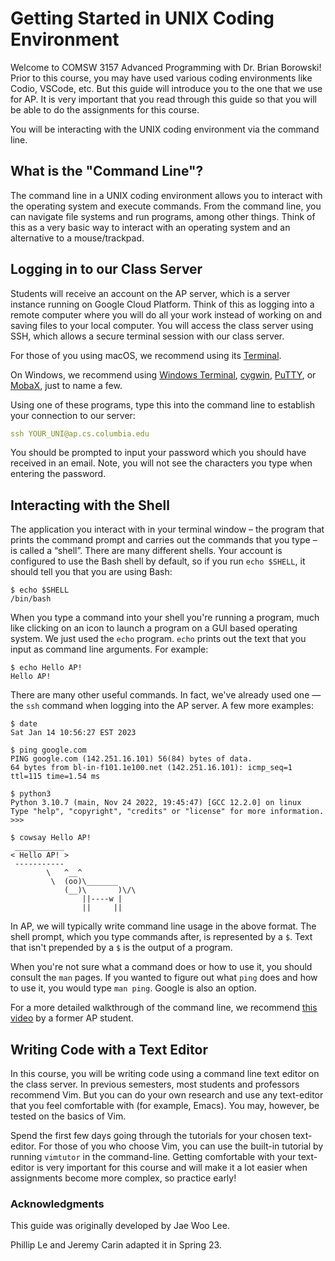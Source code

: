 # Getting Started in UNIX Coding Environment

Welcome to COMSW 3157 Advanced Programming with Dr. Brian Borowski! Prior to this course, you may have used various coding environments like Codio, VSCode, etc. But this guide will introduce you to the one that we use for AP. It is very important that you read through this guide so that you will be able to do the assignments for this course. 

You will be interacting with the UNIX coding environment via the command line. 

## What is the "Command Line"?
The command line in a UNIX coding environment allows you to interact with the operating system and execute commands. From the command line, you can navigate file systems and run programs, among other things. Think of this as a very basic way to interact with an operating system and an alternative to a mouse/trackpad. 

## Logging in to our Class Server 
Students will receive an account on the AP server, which is a server instance running on Google Cloud Platform. Think of this as logging into a remote computer where you will do all your work instead of working on and saving files to your local computer. You will access the class server using SSH, which allows a secure terminal session with our class server.

For those of you using macOS, we recommend using its [Terminal](https://support.apple.com/guide/terminal/welcome/mac).

On Windows, we recommend using [Windows Terminal](https://learn.microsoft.com/en-us/windows/terminal/), [cygwin](https://www.cygwin.com/), [PuTTY](https://www.putty.org/), or [MobaX](https://mobaxterm.mobatek.net/), just to name a few.

Using one of these programs, type this into the command line to establish your connection to our server: 

```yaml
ssh YOUR_UNI@ap.cs.columbia.edu
```
You should be prompted to input your password which you should have received in an email. Note, you will not see the characters you type when entering the password. 

## Interacting with the Shell
The application you interact with in your terminal window – the program that prints the command prompt and carries out the commands that you type – is called a “shell”. There are many different shells. Your account is configured to use the Bash shell by default, so if you run `echo $SHELL`, it should tell you that you are using Bash:

```console
$ echo $SHELL
/bin/bash
```

When you type a command into your shell you're running a program, much like clicking on an icon to launch a program on a GUI based operating system. We just used the `echo` program. `echo` prints out the text that you input as command line arguments. For example:

```console
$ echo Hello AP!
Hello AP!
```

There are many other useful commands. In fact, we've already used one — the `ssh` command when logging into the AP server. A few more examples:

```console
$ date
Sat Jan 14 10:56:27 EST 2023

$ ping google.com
PING google.com (142.251.16.101) 56(84) bytes of data.
64 bytes from bl-in-f101.1e100.net (142.251.16.101): icmp_seq=1 ttl=115 time=1.54 ms

$ python3
Python 3.10.7 (main, Nov 24 2022, 19:45:47) [GCC 12.2.0] on linux
Type "help", "copyright", "credits" or "license" for more information.
>>> 

$ cowsay Hello AP!
 ___________
< Hello AP! >
 -----------
        \   ^__^
         \  (oo)\_______
            (__)\       )\/\
                ||----w |
                ||     ||
```

In AP, we will typically write command line usage in the above format. The shell prompt, which you type commands after, is represented by a `$`. Text that isn't prepended by a `$` is the output of a program.

When you're not sure what a command does or how to use it, you should consult the `man` pages. If you wanted to figure out what `ping` does and how to use it, you would type `man ping`. Google is also an option.

For a more detailed walkthrough of the command line, we recommend [this video](https://www.youtube.com/watch?v=AWDxfZkGW_w) by a former AP student.

## Writing Code with a Text Editor
In this course, you will be writing code using a command line text editor on the class server. In previous semesters, most students and professors recommend Vim. But you can do your own research and use any text-editor that you feel comfortable with (for example, Emacs). You may, however, be tested on the basics of Vim.

Spend the first few days going through the tutorials for your chosen text-editor. For those of you who choose Vim, you can use the built-in tutorial by running `vimtutor` in the command-line. Getting comfortable with your text-editor is very important for this course and will make it a lot easier when assignments become more complex, so practice early! 




### Acknowledgments 
This guide was originally developed by Jae Woo Lee. 

Phillip Le and Jeremy Carin adapted it in Spring 23.
